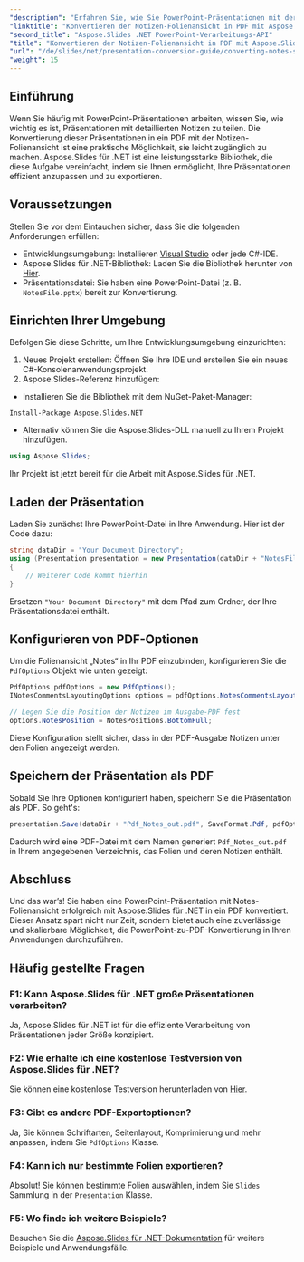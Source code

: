 ```yaml
---
"description": "Erfahren Sie, wie Sie PowerPoint-Präsentationen mit der Notes-Folienansicht mithilfe von Aspose.Slides für .NET mühelos in das PDF-Format konvertieren. Diese Anleitung enthält detaillierte Anweisungen."
"linktitle": "Konvertieren der Notizen-Folienansicht in PDF mit Aspose.Slides für .NET"
"second_title": "Aspose.Slides .NET PowerPoint-Verarbeitungs-API"
"title": "Konvertieren der Notizen-Folienansicht in PDF mit Aspose.Slides für .NET"
"url": "/de/slides/net/presentation-conversion-guide/converting-notes-slide-view-to-pdf/"
"weight": 15
---
```


## Einführung

Wenn Sie häufig mit PowerPoint-Präsentationen arbeiten, wissen Sie, wie wichtig es ist, Präsentationen mit detaillierten Notizen zu teilen. Die Konvertierung dieser Präsentationen in ein PDF mit der Notizen-Folienansicht ist eine praktische Möglichkeit, sie leicht zugänglich zu machen. Aspose.Slides für .NET ist eine leistungsstarke Bibliothek, die diese Aufgabe vereinfacht, indem sie Ihnen ermöglicht, Ihre Präsentationen effizient anzupassen und zu exportieren.

## Voraussetzungen

Stellen Sie vor dem Eintauchen sicher, dass Sie die folgenden Anforderungen erfüllen:

- Entwicklungsumgebung: Installieren [Visual Studio](https://visualstudio.microsoft.com/) oder jede C#-IDE.
- Aspose.Slides für .NET-Bibliothek: Laden Sie die Bibliothek herunter von [Hier](https://releases.aspose.com/slides/net/).
- Präsentationsdatei: Sie haben eine PowerPoint-Datei (z. B. `NotesFile.pptx`) bereit zur Konvertierung.

## Einrichten Ihrer Umgebung

Befolgen Sie diese Schritte, um Ihre Entwicklungsumgebung einzurichten:

1. Neues Projekt erstellen: Öffnen Sie Ihre IDE und erstellen Sie ein neues C#-Konsolenanwendungsprojekt.
2. Aspose.Slides-Referenz hinzufügen: 
- Installieren Sie die Bibliothek mit dem NuGet-Paket-Manager:
 ```
 Install-Package Aspose.Slides.NET
 ```
- Alternativ können Sie die Aspose.Slides-DLL manuell zu Ihrem Projekt hinzufügen.

```csharp
using Aspose.Slides;
```
Ihr Projekt ist jetzt bereit für die Arbeit mit Aspose.Slides für .NET.

## Laden der Präsentation

Laden Sie zunächst Ihre PowerPoint-Datei in Ihre Anwendung. Hier ist der Code dazu:

```csharp
string dataDir = "Your Document Directory";
using (Presentation presentation = new Presentation(dataDir + "NotesFile.pptx"))
{
	// Weiterer Code kommt hierhin
}

```

Ersetzen `"Your Document Directory"` mit dem Pfad zum Ordner, der Ihre Präsentationsdatei enthält.

## Konfigurieren von PDF-Optionen

Um die Folienansicht „Notes“ in Ihr PDF einzubinden, konfigurieren Sie die `PdfOptions` Objekt wie unten gezeigt:

```csharp
PdfOptions pdfOptions = new PdfOptions();
INotesCommentsLayoutingOptions options = pdfOptions.NotesCommentsLayouting;

// Legen Sie die Position der Notizen im Ausgabe-PDF fest
options.NotesPosition = NotesPositions.BottomFull;
```

Diese Konfiguration stellt sicher, dass in der PDF-Ausgabe Notizen unter den Folien angezeigt werden.

## Speichern der Präsentation als PDF

Sobald Sie Ihre Optionen konfiguriert haben, speichern Sie die Präsentation als PDF. So geht's:

```csharp
presentation.Save(dataDir + "Pdf_Notes_out.pdf", SaveFormat.Pdf, pdfOptions);
```

Dadurch wird eine PDF-Datei mit dem Namen generiert `Pdf_Notes_out.pdf` in Ihrem angegebenen Verzeichnis, das Folien und deren Notizen enthält.

## Abschluss

Und das war’s! Sie haben eine PowerPoint-Präsentation mit Notes-Folienansicht erfolgreich mit Aspose.Slides für .NET in ein PDF konvertiert. Dieser Ansatz spart nicht nur Zeit, sondern bietet auch eine zuverlässige und skalierbare Möglichkeit, die PowerPoint-zu-PDF-Konvertierung in Ihren Anwendungen durchzuführen.

## Häufig gestellte Fragen

### F1: Kann Aspose.Slides für .NET große Präsentationen verarbeiten?
Ja, Aspose.Slides für .NET ist für die effiziente Verarbeitung von Präsentationen jeder Größe konzipiert.

### F2: Wie erhalte ich eine kostenlose Testversion von Aspose.Slides für .NET?
Sie können eine kostenlose Testversion herunterladen von [Hier](https://releases.aspose.com/).

### F3: Gibt es andere PDF-Exportoptionen?
Ja, Sie können Schriftarten, Seitenlayout, Komprimierung und mehr anpassen, indem Sie `PdfOptions` Klasse.

### F4: Kann ich nur bestimmte Folien exportieren?
Absolut! Sie können bestimmte Folien auswählen, indem Sie `Slides` Sammlung in der `Presentation` Klasse.

### F5: Wo finde ich weitere Beispiele?
Besuchen Sie die [Aspose.Slides für .NET-Dokumentation](https://reference.aspose.com/slides/net/) für weitere Beispiele und Anwendungsfälle.